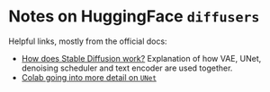 # Notes on HuggingFace `diffusers`


Helpful links, mostly from the official docs:

- [How does Stable Diffusion work?](https://huggingface.co/blog/stable_diffusion#how-does-stable-diffusion-work) Explanation of how VAE, UNet, denoising scheduler and text encoder are used together.
- [Colab going into more detail on `UNet`](https://colab.research.google.com/github/huggingface/notebooks/blob/main/diffusers/diffusers_intro.ipynb#scrollTo=wW8o1Wp0zRkq)
